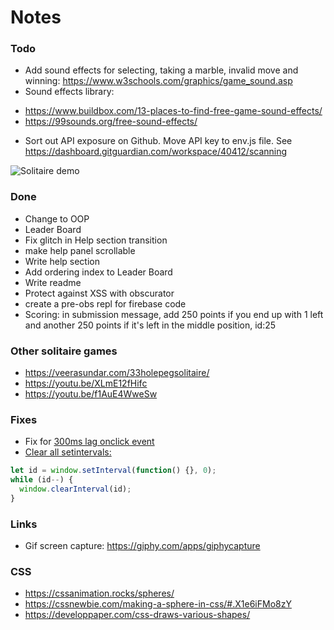 # Notes

### Todo
- Add sound effects for selecting, taking a marble, invalid move and winning: https://www.w3schools.com/graphics/game_sound.asp
- Sound effects library: 
+ https://www.buildbox.com/13-places-to-find-free-game-sound-effects/
+ https://99sounds.org/free-sound-effects/
- Sort out API exposure on Github. Move API key to env.js file. See https://dashboard.gitguardian.com/workspace/40412/scanning

![Solitaire demo](https://js-33-peg-solitaire-game.rjlevy.repl.co/images/solitaire-demo.gif)

### Done
- Change to OOP
- Leader Board
- Fix glitch in Help section transition
- make help panel scrollable
- Write help section
- Add ordering index to Leader Board
- Write readme
- Protect against XSS with obscurator
- create a pre-obs repl for firebase code
- Scoring: in submission message, add 250 points if you end up with 1 left and another 250 points if it's left in the middle position, id:25

### Other solitaire games
- https://veerasundar.com/33holepegsolitaire/
- https://youtu.be/XLmE12fHifc
- https://youtu.be/f1AuE4WweSw

### Fixes
- Fix for [300ms lag onclick event](https://developers.google.com/web/updates/2013/12/300ms-tap-delay-gone-away)
- [Clear all setintervals:](https://stackoverflow.com/questions/34167975/clear-all-setintervals)
```js
let id = window.setInterval(function() {}, 0);
while (id--) {
  window.clearInterval(id);
}
```

### Links
- Gif screen capture: https://giphy.com/apps/giphycapture

### CSS
- https://cssanimation.rocks/spheres/
- https://cssnewbie.com/making-a-sphere-in-css/#.X1e6iFMo8zY
- https://developpaper.com/css-draws-various-shapes/